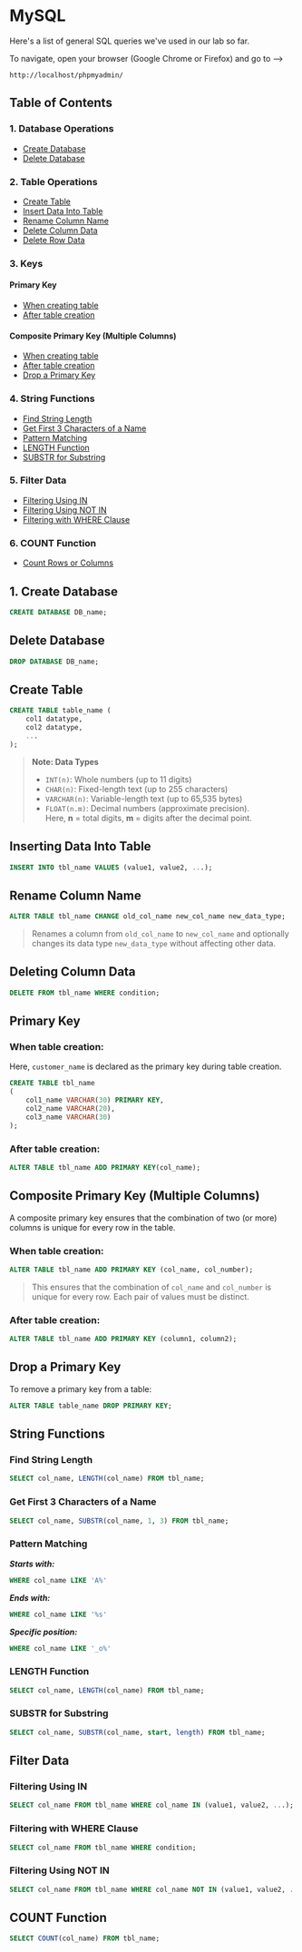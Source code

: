 #  MySQL  
Here's a list of general SQL queries we've used in our lab so far.

To navigate, open your browser (Google Chrome or Firefox) and go to -->

```
http://localhost/phpmyadmin/
```
## Table of Contents

### 1. Database Operations
- [Create Database](#create-database)  
- [Delete Database](#delete-database)

### 2. Table Operations
- [Create Table](#create-table)  
- [Insert Data Into Table](#inserting-data-into-table)  
- [Rename Column Name](#rename-column-name)  
- [Delete Column Data](#deleting-column-data)  
- [Delete Row Data](#deleting-row-data)

### 3. Keys
#### Primary Key
- [When creating table](#when-table-creation)  
- [After table creation](#after-table-creation)  

#### Composite Primary Key (Multiple Columns)
- [When creating table](#when-table-creation-1)  
- [After table creation](#after-table-creation-1)  
- [Drop a Primary Key](#drop-a-primary-key)

### 4. String Functions
- [Find String Length](#find-string-length)  
- [Get First 3 Characters of a Name](#get-first-3-characters-of-a-name)  
- [Pattern Matching](#pattern-matching)  
- [LENGTH Function](#length-function)  
- [SUBSTR for Substring](#substr-for-substring)

### 5. Filter Data
- [Filtering Using IN](#filtering-using-in)  
- [Filtering Using NOT IN](#filtering-using-not-in)  
- [Filtering with WHERE Clause](#filtering-with-where-clause)

### 6. COUNT Function
- [Count Rows or Columns](#count-function)

## 1. Create Database
```sql
CREATE DATABASE DB_name;
```
## Delete Database
```sql
DROP DATABASE DB_name;
```

## Create Table

```sql
CREATE TABLE table_name (
    col1 datatype,
    col2 datatype,
    ...
);
```
> **Note: Data Types**
> 
> - `INT(n)`: Whole numbers (up to 11 digits)
> - `CHAR(n)`: Fixed-length text (up to 255 characters)
> - `VARCHAR(n)`: Variable-length text (up to 65,535 bytes)
> - `FLOAT(n.m)`: Decimal numbers (approximate precision).  
>   Here, **n** = total digits, **m** = digits after the decimal point.

## Inserting Data Into Table
```sql
INSERT INTO tbl_name VALUES (value1, value2, ...);
```

## Rename Column Name

```sql
ALTER TABLE tbl_name CHANGE old_col_name new_col_name new_data_type;
```

> Renames a column from `old_col_name` to `new_col_name` and optionally changes its data type `new_data_type` without affecting other data.

## Deleting Column Data

```sql
DELETE FROM tbl_name WHERE condition;
```
## Primary Key 
### When table creation:
Here, `customer_name` is declared as the primary key during table creation.

```sql
CREATE TABLE tbl_name 
(
    col1_name VARCHAR(30) PRIMARY KEY,
    col2_name VARCHAR(20),
    col3_name VARCHAR(30)
);

```
###  After table creation:
```sql
ALTER TABLE tbl_name ADD PRIMARY KEY(col_name);
```

## Composite Primary Key (Multiple Columns) 
A composite primary key ensures that the combination of two (or more) columns is unique for every row in the table.
### When table creation:
```sql
ALTER TABLE tbl_name ADD PRIMARY KEY (col_name, col_number);
```
> This ensures that the combination of `col_name` and `col_number` is unique for every row. Each pair of values must be distinct.

###  After table creation:
```sql
ALTER TABLE tbl_name ADD PRIMARY KEY (column1, column2);
```
## Drop a Primary Key
To remove a primary key from a table:
```sql
ALTER TABLE table_name DROP PRIMARY KEY;
```
## String Functions
###  Find String Length
```sql
SELECT col_name, LENGTH(col_name) FROM tbl_name;
```
###  Get First 3 Characters of a Name
```sql
SELECT col_name, SUBSTR(col_name, 1, 3) FROM tbl_name;
```
### Pattern Matching
***Starts with:***
```sql
WHERE col_name LIKE 'A%'
```
***Ends with:***
```sql
WHERE col_name LIKE '%s'
```
***Specific position:***
```sql
WHERE col_name LIKE '_o%'
```
### LENGTH Function

```sql
SELECT col_name, LENGTH(col_name) FROM tbl_name;
```
### SUBSTR for Substring

```sql
SELECT col_name, SUBSTR(col_name, start, length) FROM tbl_name;
```
## Filter Data
###  Filtering Using IN
```sql
SELECT col_name FROM tbl_name WHERE col_name IN (value1, value2, ...);
```
###  Filtering with WHERE Clause
```sql
SELECT col_name FROM tbl_name WHERE condition;
```
### Filtering Using NOT IN
```sql
SELECT col_name FROM tbl_name WHERE col_name NOT IN (value1, value2, ...);
```
## COUNT Function

```sql
SELECT COUNT(col_name) FROM tbl_name;
```
